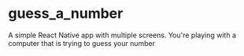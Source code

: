 # guess_a_number
A simple React Native app with multiple screens. You're playing with a computer that is trying to guess your number
